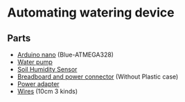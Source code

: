 # Automating watering device

## Parts
* [Arduino nano](https://aliexpress.ru/item/32341832857.html) (Blue-ATMEGA328)
* [Water pump](https://aliexpress.ru/item/32788089712.html)
* [Soil Humidity Sensor](https://aliexpress.ru/item/32345244850.html)
* [Breadboard and power connector](https://aliexpress.ru/item/32339925888.html) (Without Plastic case)
* [Power adapter](https://aliexpress.ru/item/32769484388.html)
* [Wires](https://aliexpress.ru/item/32481623557.html) (10cm 3 kinds)